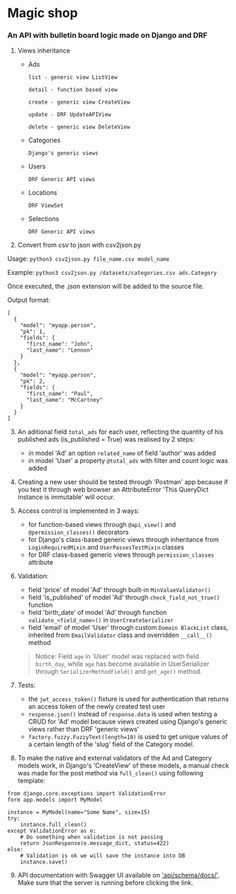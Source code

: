 # Magic shop

### An API with bulletin board logic made on Django and DRF

1. Views inheritance
    - Ads

          list - generic view ListView

          detail - function based view

          create - generic view CreateView

          update - DRF UpdateAPIView

          delete - generic view DeleteView

    - Categories

          Django's generic views

    - Users

          DRF Generic API views

    - Locations

          DRF ViewSet

    - Selections

          DRF Generic API views


2. Convert from csv to json with csv2json.py

Usage: `python3 csv2json.py file_name.csv model_name`

Example: `python3 csv2json.py /datasets/categories.csv ads.Category`

Once executed, the .json extension will be added to the source file.

Output format:

```
[
  {
    "model": "myapp.person",
    "pk": 1,
    "fields": {
      "first_name": "John",
      "last_name": "Lennon"
    }
  },
  {
    "model": "myapp.person",
    "pk": 2,
    "fields": {
      "first_name": "Paul",
      "last_name": "McCartney"
    }
  }
]
```

3. An aditional field `total_ads` for each user, reflecting the quantity of his published ads (is_published = True)
   was
   realised by 2 steps:

    - in model 'Ad' an option `related_name` of field 'author' was added
    - in model 'User' a property `@total_ads` with filter and count logic was added


4. Creating a new user should be tested through 'Postman' app because if you test it through web browser an
   AttributeError 'This QueryDict instance is immutable' will occur.


5. Access control is implemented in 3 ways:
    - for function-based views through `@api_view()` and `@permission_classes()` decorators
    - for Django's class-based generic views through inheritance from `LoginRequiredMixin` and `UserPassesTestMixin`
      classes
    - for DRF class-based generic views through `permission_classes` attribute


6. Validation:
    - field 'price' of model 'Ad' through built-in `MinValueValidator()`
    - field 'is_published' of model 'Ad' through `check_field_not_true()` function
    - field 'birth_date' of model 'Ad' through function `validate_<field_name>()` in `UserCreateSerializer`
    - field 'email' of model 'User' through custom `Domain BlackList` class, inherited from `EmailValidator` class and
      overridden `__call__()` method

   > Notice:
   > Field `age` in 'User' model was replaced with field `birth_day`, while `age` has become available in UserSerializer
   through `SerializerMethodField()` and `get_age()` method.

7. Tests:
    - the `jwt_access_token()` fixture is used for authentication that returns an access token of the newly created test
      user
    - `response.json()` instead of `response.data` is used when testing a CRUD for 'Ad' model because views created
      using
      Django's generic views rather than DRF 'generic views'
    - `factory.fuzzy.FuzzyText(length=10)` is used to get unique values of a certain length of the 'slug' field of the
      Category model.


8. To make the native and external validators of the Ad and Category models work, in Django's 'CreateView' of these
   models, a manual check was made for the post method via `full_clean()` using following template:

```
from django.core.exceptions import ValidationError
form app.models import MyModel

instance = MyModel(name="Some Name", size=15)
try:
    instance.full_clean()
except ValidationError as e:
    # Do something when validation is not passing
    return JsonResponse(e.message_dict, status=422)
else:
    # Validation is ok we will save the instance into DB
    instance.save()
```

9. API documentation with Swagger UI available on ['api/schema/docs/'](http://localhost:8000/api/schema/docs/). Make
   sure that the server is running before clicking the link.

